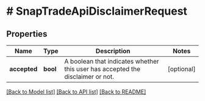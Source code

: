 # # SnapTradeApiDisclaimerRequest

## Properties

Name | Type | Description | Notes
------------ | ------------- | ------------- | -------------
**accepted** | **bool** | A boolean that indicates whether this user has accepted the disclaimer or not. | [optional]

[[Back to Model list]](../../README.md#models) [[Back to API list]](../../README.md#endpoints) [[Back to README]](../../README.md)
